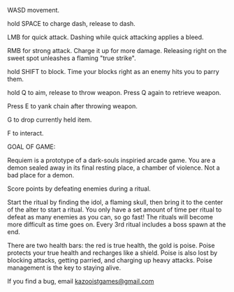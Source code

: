 WASD movement.

hold SPACE to charge dash, release to dash.

LMB for quick attack. Dashing while quick attacking applies a bleed.

RMB for strong attack. Charge it up for more damage. Releasing right on the sweet spot unleashes a flaming "true strike".

hold SHIFT to block. Time your blocks right as an enemy hits you to parry them.

hold Q to aim, release to throw weapon. Press Q again to retrieve weapon.

Press E to yank chain after throwing weapon.

G to drop currently held item.

F to interact.


GOAL OF GAME:

Requiem is a prototype of a dark-souls inspiried arcade game.
You are a demon sealed away in its final resting place, a chamber of violence. Not a bad place for a demon.

Score points by defeating enemies during a ritual.

Start the ritual by finding the idol, a flaming skull, then bring it to the center of the alter to start a ritual.
You only have a set amount of time per ritual to defeat as many enemies as you can, so go fast!
The rituals will become more difficult as time goes on. Every 3rd ritual includes a boss spawn at the end.

There are two health bars: the red is true health, the gold is poise. Poise protects your true health and recharges like a shield. 
Poise is also lost by blocking attacks, getting parried, and charging up heavy attacks. Poise management is the key to staying alive.

If you find a bug, email kazooistgames@gmail.com
